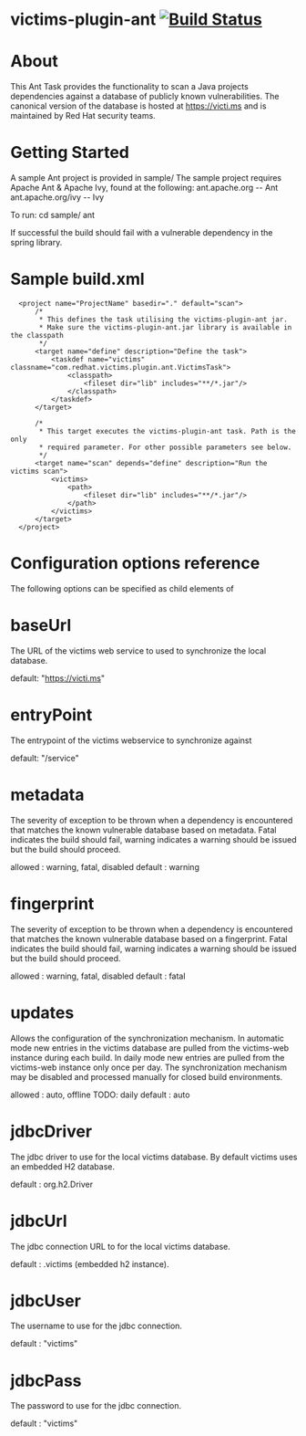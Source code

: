 victims-plugin-ant [![Build Status](https://travis-ci.org/kgreav/victims-plugin-ant.png)](https://travis-ci.org/kgreav/victims-plugin-ant)
==================
About
=====
This Ant Task provides the functionality to scan a Java projects dependencies against a database of publicly 
known vulnerabilities. The canonical version of the database is hosted at https://victi.ms and is maintained by
Red Hat security teams.

Getting Started
===============
A sample Ant project is provided in sample/
The sample project requires Apache Ant & Apache Ivy, found at the following:
  ant.apache.org        -- Ant
  ant.apache.org/ivy    -- Ivy

To run:
  cd sample/
  ant
  
If successful the build should fail with a vulnerable dependency in the spring library.

Sample build.xml
================
  <?xml version="1.0" encoding="ISO-8859-1"?>
      <project name="ProjectName" basedir="." default="scan">
          /* 
           * This defines the task utilising the victims-plugin-ant jar.
           * Make sure the victims-plugin-ant.jar library is available in the classpath
           */
          <target name="define" description="Define the task">
              <taskdef name="victims" classname="com.redhat.victims.plugin.ant.VictimsTask">
                  <classpath>
                      <fileset dir="lib" includes="**/*.jar"/>
                  </classpath>
              </taskdef>
          </target>
          
          /*
           * This target executes the victims-plugin-ant task. Path is the only
           * required parameter. For other possible parameters see below.
           */
          <target name="scan" depends="define" description="Run the victims scan">
              <victims>
                  <path>
                      <fileset dir="lib" includes="**/*.jar"/>
                  </path>
              </victims>
          </target>
      </project>
      
Configuration options reference
===============================

The following options can be specified as child elements of <victims>

baseUrl
=======

The URL of the victims web service to used to synchronize the local database.

default: "https://victi.ms"

entryPoint
==========

The entrypoint of the victims webservice to synchronize against

default: "/service"

metadata
========

The severity of exception to be thrown when a dependency is encountered that matches the known vulnerable database based on metadata. Fatal indicates the build should fail, warning indicates a warning should be issued but the build should proceed.

allowed : warning, fatal, disabled
default : warning

fingerprint
===========

The severity of exception to be thrown when a dependency is encountered that matches the known vulnerable database based on a fingerprint. Fatal indicates the build should fail, warning indicates a warning should be issued but the build should proceed.

allowed : warning, fatal, disabled
default : fatal

updates
=======

Allows the configuration of the synchronization mechanism. In automatic mode new entries in the victims database are pulled from the victims-web instance during each build. In daily mode new entries are pulled from the victims-web instance only once per day. The synchronization mechanism may be disabled and processed manually for closed build environments.

allowed : auto, offline TODO: daily
default : auto

jdbcDriver
==========

The jdbc driver to use for the local victims database. By default victims uses an embedded H2 database.

default : org.h2.Driver

jdbcUrl
=======

The jdbc connection URL to for the local victims database.

default : .victims (embedded h2 instance).

jdbcUser
========

The username to use for the jdbc connection.

default : "victims"

jdbcPass
========

The password to use for the jdbc connection.

default : "victims"
